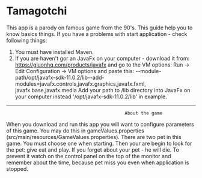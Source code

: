 # Tamagotchi
This app is a parody on famous game from the 90's. This guide help you to know basics things.
If you have a problems with start application - check following things:

1. You must have installed Maven.
2. If you are haven't gor an JavaFx on your computer - download it from: https://gluonhq.com/products/javafx 
and go to the VM options: Run -> Edit Configuration -> VM options
and paste this: --module-path/opt/javafx-sdk-11.0.2/lib--add-modules=javafx.controls,javafx.graphics,javafx.fxml,
javafx.base,javafx.media
Add your path to /lib directory into JavaFx on your computer instead '/opt/javafx-sdk-11.0.2/lib' in example.

-------------------------------------------------------------------------------------------------------------------
                                                About the game
When you download and run this app you will want to configure parameters of this game. You may do this in 
gameValues.properties (src/main/resources/GameValues.properties). There are two pet in this game. You must choose one when
starting. Then your are begin to look for the pet: give eat and play. If you forget about your pet - he will die. 
To prevent it watch on the control panel on the top of the monitor and remember about the time, because pet miss you 
even when application is stopped.
